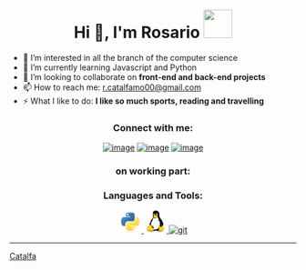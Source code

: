 <h1 align="center">Hi 👋, I'm Rosario <img height="50" img width="50" src="https://emoji.gg/assets/emoji/7333-parrotdance.gif"></h1>

- 👀 I’m interested in all the branch of the computer science
- 🌱 I’m currently learning Javascript and Python
- 👯 I’m looking to collaborate on **front-end and back-end projects**
- 📫 How to reach me: r.catalfamo00@gmail.com
- ⚡ What I like to do: **I like so much sports, reading and travelling**

<h3 align="center">Connect with me:</h3>
<div align="center">

[![image](https://img.shields.io/badge/LinkedIn-0077B5?style=for-the-badge&logo=linkedin&logoColor=white)](https://www.linkedin.com/in/rosario-catalfamo-a3169419a/)
[![image](https://img.shields.io/badge/Instagram-E4405F?style=for-the-badge&logo=instagram&logoColor=white)](https://www.instagram.com/rondo_cata/c)
[![image](https://img.shields.io/badge/Gmail-D14836?style=for-the-badge&logo=gmail&logoColor=white)](mailto:rondocata00@gmail.com)
  
</div>

<h3 align="center">on working part:</h3>
<h3 align="center">Languages and Tools:</h3>

<p align="center"> 

  <a href="https://www.python.org" target="_blank"> 
    <img src="https://raw.githubusercontent.com/devicons/devicon/master/icons/python/python-original.svg" alt="python" width="40" height="40"/> 
      </a> 
  <a href="https://www.linux.org/" target="_blank"> 
    <img src="https://raw.githubusercontent.com/devicons/devicon/master/icons/linux/linux-original.svg" alt="linux" width="40" height="40"/> 
  </a> 
  <a href="https://git-scm.com/" target="_blank"> 
    <img src="https://www.vectorlogo.zone/logos/git-scm/git-scm-icon.svg" alt="git" width="40" height="40"/> 
  </a>
</p>

------

[Catalfa](https://github.com/Catalfa)
